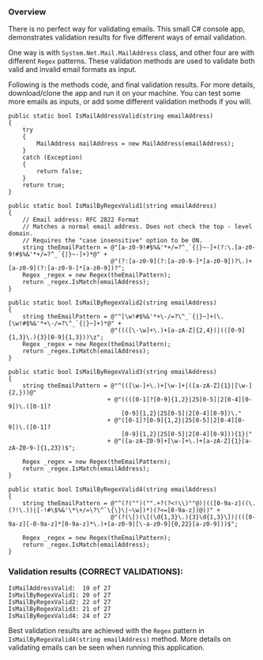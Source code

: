 ### Overview ###

There is no perfect way for validating emails.
This small C# console app, demonstrates validation results for five different ways of email validation.

One way is with `System.Net.Mail.MailAddress` class, and other four are with different `Regex` patterns.
These validation methods are used to validate both valid and invalid email formats as input.

Following is the methods code, and final validation results.
For more details, download/clone the app and run it on your machine.
You can test some more emails as inputs, or add some different validation methods if you will.

```
public static bool IsMailAddressValid(string emailAddress)
{
	try
	{
		MailAddress mailAddress = new MailAddress(emailAddress);
	}
	catch (Exception)
	{
		return false;
	}
	return true;
}
```

```
public static bool IsMailByRegexValid1(string emailAddress)
{
	// Email address: RFC 2822 Format
	// Matches a normal email address. Does not check the top - level domain.
	// Requires the "case insensitive" option to be ON.
	string theEmailPattern = @"[a-z0-9!#$%&'*+/=?^_`{|}~-]+(?:\.[a-z0-9!#$%&'*+/=?^_`{|}~-]+)*@" + 
							 @"(?:[a-z0-9](?:[a-z0-9-]*[a-z0-9])?\.)+[a-z0-9](?:[a-z0-9-]*[a-z0-9])?";
	Regex _regex = new Regex(theEmailPattern);
	return _regex.IsMatch(emailAddress);
}
```

```
public static bool IsMailByRegexValid2(string emailAddress)
{
	string theEmailPattern = @"^[\w!#$%&'*+\-/=?\^_`{|}~]+(\.[\w!#$%&'*+\-/=?\^_`{|}~]+)*@" + 
							 @"((([\-\w]+\.)+[a-zA-Z]{2,4})|(([0-9]{1,3}\.){3}[0-9]{1,3}))\z";
	Regex _regex = new Regex(theEmailPattern);
	return _regex.IsMatch(emailAddress);
}
```

```
public static bool IsMailByRegexValid3(string emailAddress)
{
	string theEmailPattern = @"^(([\w-]+\.)+[\w-]+|([a-zA-Z]{1}|[\w-]{2,}))@"
							+ @"((([0-1]?[0-9]{1,2}|25[0-5]|2[0-4][0-9])\.([0-1]?
								[0-9]{1,2}|25[0-5]|2[0-4][0-9])\."
							+ @"([0-1]?[0-9]{1,2}|25[0-5]|2[0-4][0-9])\.([0-1]?
								[0-9]{1,2}|25[0-5]|2[0-4][0-9])){1}|"
							+ @"([a-zA-Z0-9]+[\w-]+\.)+[a-zA-Z]{1}[a-zA-Z0-9-]{1,23})$";

	Regex _regex = new Regex(theEmailPattern);
	return _regex.IsMatch(emailAddress);
}
```

```
public static bool IsMailByRegexValid4(string emailAddress)
{
	string theEmailPattern = @"^(?("")("".+?(?<!\\)""@)|(([0-9a-z]((\.(?!\.))|[-!#\$%&'\*\+/=\?\^`\{\}\|~\w])*)(?<=[0-9a-z])@))" +
							 @"(?(\[)(\[(\d{1,3}\.){3}\d{1,3}\])|(([0-9a-z][-0-9a-z]*[0-9a-z]*\.)+[a-z0-9][\-a-z0-9]{0,22}[a-z0-9]))$";

	Regex _regex = new Regex(theEmailPattern);
	return _regex.IsMatch(emailAddress);
}
```

### Validation results (CORRECT VALIDATIONS): ###

    IsMailAddressValid:  19 of 27
    IsMailByRegexValid1: 20 of 27
    IsMailByRegexValid2: 22 of 27
    IsMailByRegexValid3: 21 of 27
    IsMailByRegexValid4: 24 of 27

Best validation results are achieved with the `Regex` pattern in `IsMailByRegexValid4(string emailAddress)` method.
More details on validating emails can be seen when running this application.
